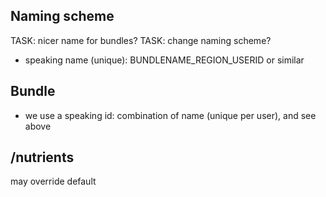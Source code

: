 
Naming scheme
----------------------------------------------------------

TASK: nicer name for bundles?
TASK: change naming scheme?

- speaking name (unique): BUNDLENAME_REGION_USERID or similar


Bundle
----------------------------------------------------------

- we use a speaking id: combination of name (unique per user), and see above


/nutrients
----------------------------------------------------------

may override default
